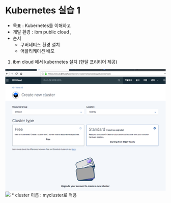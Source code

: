 # Kubernetes 실습 1

* 목표 : Kubernetes를 이해하고 
* 개발 환경 : ibm public cloud , 
* 순서
    * 쿠버네티스 환경 설치
    * 어플리케이션 배포
    
       
1) ibm cloud 에서 kubernetes 설치 (한달 프리티어 제공)
  
  ![](https://github.com/yonwon01/Kubernetes/blob/master/kuberntes-create1.png)
  ![](https://github.com/yonwon01/Kubernetes/blob/master/kuberntes_create2.png)
    * cluster 이름 : mycluster로 적용
